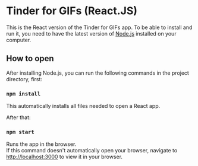 # Tinder for GIFs (React.JS)
This is the React version of the Tinder for GIFs app. To be able to install and run it, you need to have the latest version of [Node.js](https://nodejs.org/) installed on your computer. 

## How to open 
After installing Node.js, you can run the following commands in the project directory, first:

### `npm install`

This automatically installs all files needed to open a React app. 

After that:

### `npm start`

Runs the app in the browser.\
If this command doesn't automatically open your browser, navigate to [http://localhost:3000](http://localhost:3000) to view it in your browser.
